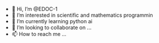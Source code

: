 - 👋 Hi, I’m @EDOC-1
- 👀 I’m interested in scientific and mathematics programmin
- 🌱 I’m currently learning python ai
- 💞️ I’m looking to collaborate on ...
- 📫 How to reach me ...

<!---
EDOC-1/EDOC-1 is a ✨ special ✨ repository because its `README.md` (this file) appears on your GitHub profile.
You can click the Preview link to take a look at your changes.
--->
